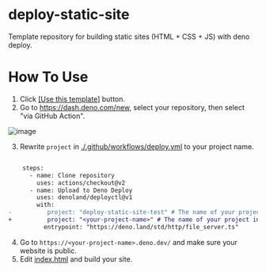 # deploy-static-site

Template repository for building static sites (HTML + CSS + JS) with deno deploy.

# How To Use

1. Click [[Use this template]](https://github.com/ayame113/deploy-static-site/generate) button.
2. Go to https://dash.deno.com/new, select your repository, then select "via GitHub Action".


![image](https://user-images.githubusercontent.com/40050810/169900711-0b61a6fc-7a32-4f1b-b619-25df89bbf6d5.png)

3. Rewrite `project` in [./.github/workflows/deploy.yml](./.github/workflows/deploy.yml) to your project name.

```diff

    steps:
      - name: Clone repository
        uses: actions/checkout@v2
      - name: Upload to Deno Deploy
        uses: denoland/deployctl@v1
        with:
-          project: "deploy-static-site-test" # The name of your project in deno deploy
+          project: "<your-project-name>" # The name of your project in deno deploy
          entrypoint: "https://deno.land/std/http/file_server.ts"
```

4. Go to `https://<your-project-name>.deno.dev/` and make sure your website is public.
5. Edit [index.html](./index.html) and build your site.
